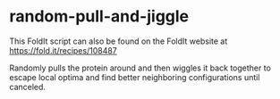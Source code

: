 # random-pull-and-jiggle

This FoldIt script can also be found on the FoldIt website at https://fold.it/recipes/108487

Randomly pulls the protein around and then wiggles it back together to escape local optima and find better neighboring configurations until canceled.
